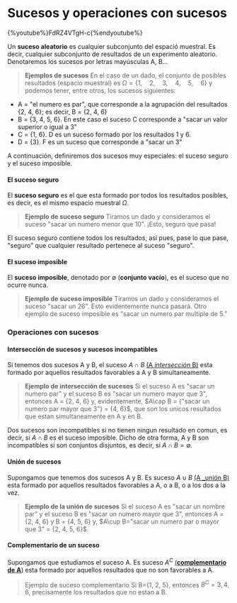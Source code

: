 
# Sucesos y operaciones con sucesos

{%youtube%}FdRZ4VTgH-c{%endyoutube%}

Un __suceso aleatorio__ es cualquier subconjunto del espació muestral. Es decir, cualquier subconjunto de resultados de un experimento aleatorio. Denotaremos los sucesos por letras mayúsculas A, B...

> __Ejemplos de sucesos__
En el caso de un dado, el conjunto de posibles resultados (espacio muestral) es $\Omega =\left\{ 1,\quad 2,\quad 3,\quad 4,\quad 5,\quad 6 \right\}$ y podemos tener, entre otros, los sucesos siguientes:
* A = "el numero es par", que corresponde a la agrupación del resultados {2, 4, 6}; es decir, B = {2, 4, 6}
* B = {3, 4, 5, 6}. En este caso el suceso C corresponde a "sacar un valor superior o igual a 3"
* C = {1, 6}. D es un suceso formado por los resultados 1 y 6.
* D = {3}. F es un suceso que corresponde a "sacar un 3"

A continuación, definiremos dos sucesos muy especiales: el suceso seguro y el suceso imposible.

#### El suceso seguro

El __suceso seguro__ es el que esta formado por todos los resultados posibles, es decir, es el mismo espacio muestral $\Omega$.

> __Ejemplo de suceso seguro__
Tiramos un dado y consideramos el suceso "sacar un numero menor que 10". ¡Esto, seguro que pasa!

El suceso seguro contiene todos los resultados, así pues, pase lo que pase, "seguro" que cualquier resultado pertenece al suceso "seguro".

#### El suceso imposible

El __suceso imposible__, denotado por $\emptyset$ (__conjunto vacío__), es el suceso que no ocurre nunca.

> __Ejemplo de suceso imposible__
Tiramos un dado y consideramos el suceso "sacar un 26". Esto evidentemente nunca pasará. Otro ejemplo de suceso imposible es "sacar un numero par multiple de 5."

### Operaciones con sucesos

#### Intersección de sucesos y sucesos incompatibles

Si tenemos dos sucesos A y B, el suceso $A\cap B$ [(A _intersección_ B)](https://es.wikipedia.org/wiki/Intersecci%C3%B3n_de_conjuntos) esta formado por aquellos resultados favorables a A y B simultaneamente.

> __Ejemplo de intersección de sucesos__
Si el suceso A es "sacar un numero par" y el suceso B es "sacar un numero mayor que 3", entonces A = {2, 4, 6} y, evidentemente, $A\cap B = {"sacar un numero par mayor que 3"} = {4, 6}$, que son los unicos resultados que estan simultaneamente en A y en B.

Dos sucesos son incompatibles si no tienen ningun resultado en comun, es decir, si $A\cap B$ es el suceso imposible. Dicho de otra forma, A y B son incompatibles si son conjuntos disjuntos, es decir, si $A\cap B = \emptyset$.

#### Unión de sucesos

Supongamos que tenemos dos sucesos A y B. Es suceso $A\cup B$ [(A _unión B)](https://es.wikipedia.org/wiki/Uni%C3%B3n_de_conjuntos) esta formado por aquellos resultados favorables a A, o a B, o a los dos a la vez.

> __Ejemplo de la unión de sucesos__
Si el suceso A es "sacar un nombre par" y el suceso B es "sacar un numero mayor que 3", entonces A = {2, 4, 6} y B = {4, 5, 6} y,  $A\cup B="sacar un numero par o mayor que 3" = {2, 4, 5, 6}$.

#### Complementario de un suceso

Supongamos que estudiamos el suceso A. Es suceso ${ A }^{ C }$ [(__complementario de A__)](https://es.wikipedia.org/wiki/Complemento_de_un_conjunto) esta formado por aquellos resultados que no son favorables a A.

> Ejemplo de suceso complementario
Si B={1, 2, 5}, entonces ${ B }^{ C } = {3, 4, 6}$, precisamente los resultados que no estan a B. 

